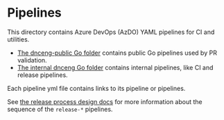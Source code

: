 # Pipelines

This directory contains Azure DevOps (AzDO) YAML pipelines for CI and utilities.

* [The dnceng-public Go folder](https://dev.azure.com/dnceng-public/public/_build?definitionScope=%5CMicrosoft%5Cgo) contains public Go pipelines used by PR validation.
* [The internal dnceng Go folder](https://dev.azure.com/dnceng/internal/_build?definitionScope=%5CMicrosoft%5Cgo) contains internal pipelines, like CI and release pipelines.

Each pipeline yml file contains links to its pipeline or pipelines.

See [the release process design docs](/docs/release-process/design.md) for more information about the sequence of the `release-*` pipelines.
